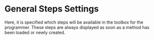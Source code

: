 # General Steps Settings

Here, it is specified which steps will be available in the toolbox for the programmer. These steps are always displayed as soon as a method has been loaded or newly created.

<figure><img src="../../.gitbook/manual-images/assets/image (79).png" alt=""><figcaption></figcaption></figure>
